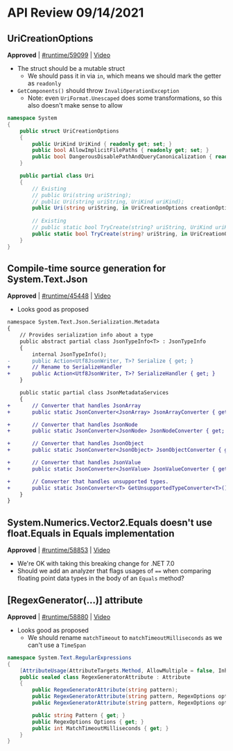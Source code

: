 # API Review 09/14/2021

## UriCreationOptions

**Approved** | [#runtime/59099](https://github.com/dotnet/runtime/issues/59099#issuecomment-919412394) | [Video](https://www.youtube.com/watch?v=0UAoOvgn_7g&t=0h0m0s)

* The struct should be a mutable struct
    - We should pass it in via `in`, which means we should mark the getter as `readonly`
* `GetComponents()` should throw `InvaliOperationException`
    - Note: even `UriFormat.Unescaped` does some transformations, so this also doesn't make sense to allow

```C#
namespace System
{
    public struct UriCreationOptions
    {
        public UriKind UriKind { readonly get; set; }
        public bool AllowImplicitFilePaths { readonly get; set; }
        public bool DangerousDisablePathAndQueryCanonicalization { readonly get; set; }
    }

    public partial class Uri
    {
        // Existing
        // public Uri(string uriString);
        // public Uri(string uriString, UriKind uriKind);
        public Uri(string uriString, in UriCreationOptions creationOptions);
        
        // Existing
        // public static bool TryCreate(string? uriString, UriKind uriKind, out Uri? result);
        public static bool TryCreate(string? uriString, in UriCreationOptions creationOptions, out Uri? result);
    }
}
```
## Compile-time source generation for System.Text.Json

**Approved** | [#runtime/45448](https://github.com/dotnet/runtime/issues/45448#issuecomment-919421589) | [Video](https://www.youtube.com/watch?v=0UAoOvgn_7g&t=0h31m7s)

* Looks good as proposed

```diff
namespace System.Text.Json.Serialization.Metadata
{
    // Provides serialization info about a type
    public abstract partial class JsonTypeInfo<T> : JsonTypeInfo
    {
        internal JsonTypeInfo();
-       public Action<Utf8JsonWriter, T>? Serialize { get; }
+       // Rename to SerializeHandler
+       public Action<Utf8JsonWriter, T>? SerializeHandler { get; }
    }

    public static partial class JsonMetadataServices
    {
+       // Converter that handles JsonArray
+       public static JsonConverter<JsonArray> JsonArrayConverter { get; }

+       // Converter that handles JsonNode
+       public static JsonConverter<JsonNode> JsonNodeConverter { get; }

+       // Converter that handles JsonObject
+       public static JsonConverter<JsonObject> JsonObjectConverter { get; }

+       // Converter that handles JsonValue
+       public static JsonConverter<JsonValue> JsonValueConverter { get; }

+       // Converter that handles unsupported types.
+       public static JsonConverter<T> GetUnsupportedTypeConverter<T>();
    }
}
```
## System.Numerics.Vector2.Equals doesn't use float.Equals in Equals implementation 

**Approved** | [#runtime/58853](https://github.com/dotnet/runtime/issues/58853#issuecomment-919426955) | [Video](https://www.youtube.com/watch?v=0UAoOvgn_7g&t=0h43m19s)

* We're OK with taking this breaking change for .NET 7.0
* Should we add an analyzer that flags usages of `==` when comparing floating point data types in the body of an `Equals` method?
## [RegexGenerator(...)] attribute

**Approved** | [#runtime/58880](https://github.com/dotnet/runtime/issues/58880#issuecomment-919438549) | [Video](https://www.youtube.com/watch?v=0UAoOvgn_7g&t=0h50m41s)

* Looks good as proposed
    - We should rename `matchTimeout` to `matchTimeoutMilliseconds` as we can't use a `TimeSpan`

```C#
namespace System.Text.RegularExpressions
{
    [AttributeUsage(AttributeTargets.Method, AllowMultiple = false, Inherited = false)]
    public sealed class RegexGeneratorAttribute : Attribute
    {
        public RegexGeneratorAttribute(string pattern);
        public RegexGeneratorAttribute(string pattern, RegexOptions options);
        public RegexGeneratorAttribute(string pattern, RegexOptions options, int matchTimeoutMilliseconds);

        public string Pattern { get; }
        public RegexOptions Options { get; }
        public int MatchTimeoutMilliseconds { get; }
    }
}
```
